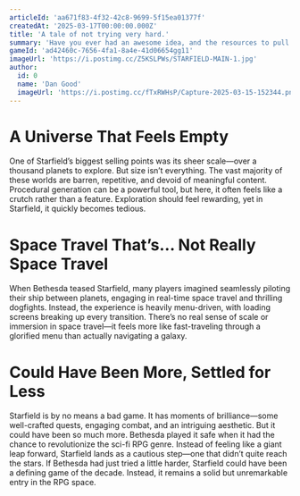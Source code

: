 ```yaml
---
articleId: 'aa671f83-4f32-42c8-9699-5f15ea01377f'
createdAt: '2025-03-17T00:00:00.000Z'
title: 'A tale of not trying very hard.'
summary: 'Have you ever had an awesome idea, and the resources to pull it off, but then just said fuck it?'
gameId: 'ad42460c-7656-4fa1-8a4e-41d06654gg11'
imageUrl: 'https://i.postimg.cc/Z5KSLPWs/STARFIELD-MAIN-1.jpg'
author:
  id: 0
  name: 'Dan Good'
  imageUrl: 'https://i.postimg.cc/fTxRWHsP/Capture-2025-03-15-152344.png'
---
```


# A Universe That Feels Empty

One of Starfield’s biggest selling points was its sheer scale—over a thousand planets to explore. But size isn’t everything. The vast majority of these worlds are barren, repetitive, and devoid of meaningful content. Procedural generation can be a powerful tool, but here, it often feels like a crutch rather than a feature. Exploration should feel rewarding, yet in Starfield, it quickly becomes tedious.

# Space Travel That’s… Not Really Space Travel

When Bethesda teased Starfield, many players imagined seamlessly piloting their ship between planets, engaging in real-time space travel and thrilling dogfights. Instead, the experience is heavily menu-driven, with loading screens breaking up every transition. There’s no real sense of scale or immersion in space travel—it feels more like fast-traveling through a glorified menu than actually navigating a galaxy.

# Could Have Been More, Settled for Less

Starfield is by no means a bad game. It has moments of brilliance—some well-crafted quests, engaging combat, and an intriguing aesthetic. But it could have been so much more. Bethesda played it safe when it had the chance to revolutionize the sci-fi RPG genre. Instead of feeling like a giant leap forward, Starfield lands as a cautious step—one that didn’t quite reach the stars. If Bethesda had just tried a little harder, Starfield could have been a defining game of the decade. Instead, it remains a solid but unremarkable entry in the RPG space.
